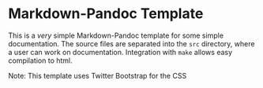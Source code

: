 Markdown-Pandoc Template
========================

This is a *very* simple Markdown-Pandoc template for some
simple documentation. The source files are separated into
the `src` directory, where a user can work on documentation.
Integration with `make` allows easy compilation to html. 

Note: This template uses Twitter Bootstrap for the CSS
